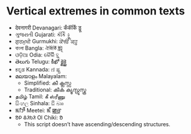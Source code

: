 # Vertical extremes in common texts

- देवनागरी Devanagari: कँकॅंर्किं ड्डू
- ગુજરાતી Gujarati: કૅંર્કિં ડ્ડૂ
- ਗੁਰਮੁਖੀ Gurmukhi: ਕੇਂੴ ਕ੍ਹੂ
- বাংলা Bangla: ঐর্কিকিঁ ক্ট্রট্রূ
- ଓଡ଼ିଆ Odia: କୈର୍କିଁ ତ୍ଥୂ
- తెలుగు Telugu: కీఖో క్టైక్ఖై
- ಕನ್ನಡ Kannada: ಣಿ ಷ್ಟ್ರ
- മലയാളം Malayalam:
  - Simplified: കീ ക്ലസ്സ
  - Traditional: കീൎക ക്യൂസ്റ്റ്രൂസ്കൂ
- தமிழ் Tamil: கீ ஸ்ரீணு
- සිංහල Sinhala: ඪි බ්‍රූ
- ꯃꯤꯇꯩ Meetei: ꯃꯩ ꯀ꯭ꯔꯨ
- ᱚᱞ ᱪᱤᱠᱤ Ol Chiki: ᱚ
  - This script doesn’t have ascending/descending structures.
